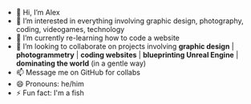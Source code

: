 - 👋 Hi, I’m Alex
- 👀 I’m interested in everything involving graphic design, photography, coding, videogames, technology
- 🌱 I’m currently re-learning how to code a website
- 💞️ I’m looking to collaborate on projects involving **graphic design** | **photogrammetry** | **coding websites** | **blueprinting Unreal Engine** | **dominating the world** (in a gentle way)
- 📫 Message me on GitHub for collabs
- 😄 Pronouns: he/him
- ⚡ Fun fact: I'm a fish

<!---
alcoxocla/alcoxocla is a ✨ special ✨ repository because its `README.md` (this file) appears on your GitHub profile.
You can click the Preview link to take a look at your changes.
--->
